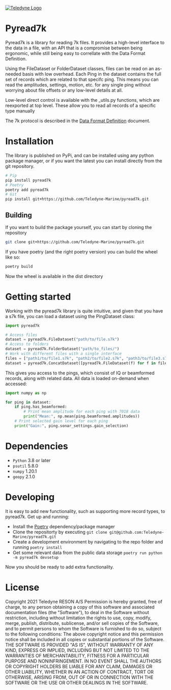 [![Teledyne Logo](https://raw.githubusercontent.com/Teledyne-Marine/pyread7k/master/images/TeledyneLogo.png)](teledynemarine.com)


# Pyread7k
Pyread7k is a library for reading 7k files. It provides a high-level interface to the data in a file, with an API that is a compromise between being ergonomic, while still being easy to correllate with the Data Format Definition.

Using the FileDataset or FolderDataset classes, files can be read on an as-needed basis with low overhead. Each Ping in the dataset contains the full set of records which are related to that specifc ping. This means you can read the amplitudes, settings, motion, etc. for any single ping without worrying about file offsets or any low-level details at all.

Low-level direct control is available with the _utils.py functions, which are reexported at top level. These allow you to read all records of a specific type manually

The 7k protocol is described in the [Data Format Definition](https://raw.githubusercontent.com/Teledyne-Marine/pyread7k/master/documents/DATA%20FORMAT%20DEFINITION%20-%207k%20Data%20Format.pdf) document.

# Installation
The library is published on PyPi, and can be installed using any python package manager, or if you want the latest you can install directly from the git repository.

```bash
# Pip
pip install pyread7k 
# Poetry
poetry add pyread7k
# Git
pip install git+https://github.com/Teledyne-Marine/pyread7k.git
```

## Building
If you want to build the package yourself, you can start by cloning the repository

```bash
git clone git+https://github.com/Teledyne-Marine/pyread7k.git
```

If you have poetry (and the right poetry version) you can build the wheel like so:

```bash
poetry build
```

Now the wheel is available in the dist directory

# Getting started
Working with the pyread7k library is quite intuitive, and given that you have a s7k file, you can load a dataset using the PingDataset class:
```python
import pyread7k

# Access files
dataset = pyread7k.FileDataset("path/to/file.s7k")
# Access to folders
dataset = pyread7k.FolderDataset("path/to_files/")
# Work with different files with a single interface
files = ["path1/to/file1.s7k", "path2/to/file2.s7k", "path3/to/file3.s7k"]
dataset = pyread7k.ConcatDataset([pyread7k.FileDataset(f) for f in files])
```

This gives you access to the pings, which consist of IQ or beamformed records, along with related data. All data is loaded on-demand when accessed:

```python
import numpy as np

for ping in dataset:
    if ping.has_beamformed:
        # Print mean amplitude for each ping with 7018 data
        print("Mean:", np.mean(ping.beamformed.amplitudes))
    # Print selected gain level for each ping
    print("Gain:", ping.sonar_settings.gain_selection)
```


# Dependencies

* `Python` 3.8 or later
* `psutil` 5.8.0
* `numpy` 1.20.1
* `geopy` 2.1.0


# Developing
It is easy to add new functionality, such as supporting more record types, to pyread7k. Get up and running:
- Install the [Poetry](https://python-poetry.org/docs/) dependency/package manager
- Clone the repositorty by executing `git clone git@github.com:Teledyne-Marine/pyread7k.git`
- Create a development environment by navigating to the repo folder and running `poetry install`
- Get some relevant data from the public data storage `poetry run python -m pyread7k devsetup`

Now you should be ready to add extra functionality.

# License
Copyright 2021 Teledyne RESON A/S
Permission is hereby granted, free of charge, to any person obtaining a copy of this software and associated documentation files (the "Software"), to deal in the Software without restriction, including without limitation the rights to use, copy, modify, merge, publish, distribute, sublicense, and/or sell copies of the Software, and to permit persons to whom the Software is furnished to do so, subject to the following conditions:
The above copyright notice and this permission notice shall be included in all copies or substantial portions of the Software.
THE SOFTWARE IS PROVIDED "AS IS", WITHOUT WARRANTY OF ANY KIND, EXPRESS OR IMPLIED, INCLUDING BUT NOT LIMITED TO THE WARRANTIES OF MERCHANTABILITY, FITNESS FOR A PARTICULAR PURPOSE AND NONINFRINGEMENT. IN NO EVENT SHALL THE AUTHORS OR COPYRIGHT HOLDERS BE LIABLE FOR ANY CLAIM, DAMAGES OR OTHER LIABILITY, WHETHER IN AN ACTION OF CONTRACT, TORT OR OTHERWISE, ARISING FROM, OUT OF OR IN CONNECTION WITH THE SOFTWARE OR THE USE OR OTHER DEALINGS IN THE SOFTWARE.

